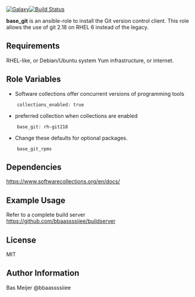 [![Galaxy](https://img.shields.io/badge/galaxy-dockpack.base__git-blue.svg?style=flat)](https://galaxy.ansible.com/dockpack/base_git)[![Build Status](https://api.travis-ci.org/dockpack/base_git.svg)](https://travis-ci.org/dockpack/base_git)


**base_git** is an ansible-role to install the Git version control client.
This role allows the use of git 2.18 on RHEL 6 instead of the legacy.

Requirements
------------

RHEL-like, or Debian/Ubuntu system
Yum infrastructure, or internet.

Role Variables
--------------

- Software collections offer concurrent versions of programming tools
```
    collections_enabled: true
```

- preferred collection when collections are enabled
```
    base_git: rh-git218
```

- Change these defaults for optional packages.
```
    base_git_rpms
```

Dependencies
------------

https://www.softwarecollections.org/en/docs/


Example Usage
----------------

Refer to a complete build server https://github.com/bbaassssiiee/buildserver

License
-------

MIT

Author Information
------------------

Bas Meijer
@bbaassssiiee
